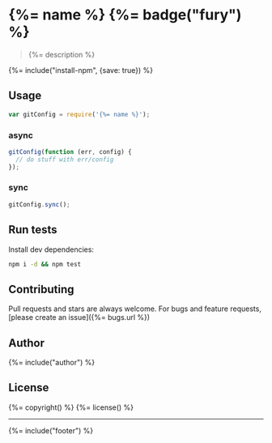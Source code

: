 # {%= name %} {%= badge("fury") %}

> {%= description %}

{%= include("install-npm", {save: true}) %}

## Usage

```js
var gitConfig = require('{%= name %}');
```

### async

```js
gitConfig(function (err, config) {
  // do stuff with err/config
});
```

### sync

```js
gitConfig.sync();

```


## Run tests

Install dev dependencies:

```bash
npm i -d && npm test
```

## Contributing
Pull requests and stars are always welcome. For bugs and feature requests, [please create an issue]({%= bugs.url %})

## Author
{%= include("author") %}

## License
{%= copyright() %}
{%= license() %}

***

{%= include("footer") %}
